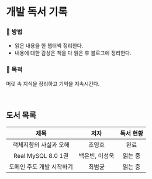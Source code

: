 # 개발 독서 기록

### 📌 방법

- 읽은 내용을 한 챕터씩 정리한다.
- 내용에 대한 감상은 책을 다 읽은 후 블로그에 정리한다.


### 📌 목적

머릿 속 지식을 정리하고 기억을 지속시킨다.

<br>

## 도서 목록

|제목|저자|독서 현황|
|:--:|:----:|:-------:|
|객체지향의 사실과 오해|조영호|완료|
|Real MySQL 8.0 1권|백은빈, 이성욱|읽는 중|
|도메인 주도 개발 시작하기|최범균|읽는 중|




